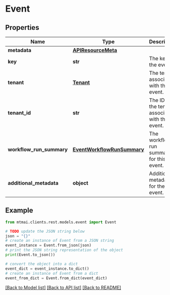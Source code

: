 # Event


## Properties

Name | Type | Description | Notes
------------ | ------------- | ------------- | -------------
**metadata** | [**APIResourceMeta**](APIResourceMeta.md) |  | 
**key** | **str** | The key for the event. | 
**tenant** | [**Tenant**](Tenant.md) | The tenant associated with this event. | [optional] 
**tenant_id** | **str** | The ID of the tenant associated with this event. | 
**workflow_run_summary** | [**EventWorkflowRunSummary**](EventWorkflowRunSummary.md) | The workflow run summary for this event. | [optional] 
**additional_metadata** | **object** | Additional metadata for the event. | [optional] 

## Example

```python
from mtmai.clients.rest.models.event import Event

# TODO update the JSON string below
json = "{}"
# create an instance of Event from a JSON string
event_instance = Event.from_json(json)
# print the JSON string representation of the object
print(Event.to_json())

# convert the object into a dict
event_dict = event_instance.to_dict()
# create an instance of Event from a dict
event_from_dict = Event.from_dict(event_dict)
```
[[Back to Model list]](../README.md#documentation-for-models) [[Back to API list]](../README.md#documentation-for-api-endpoints) [[Back to README]](../README.md)


